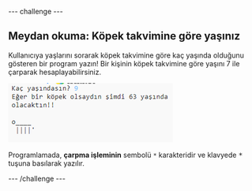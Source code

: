 --- challenge ---

## Meydan okuma: Köpek takvimine göre yaşınız

Kullanıcıya yaşlarını sorarak köpek takvimine göre kaç yaşında olduğunu gösteren bir program yazın! Bir kişinin köpek takvimine göre yaşını 7 ile çarparak hesaplayabilirsiniz.

![ekran görüntüsü](images/me-dog-years.png)

Programlamada, **çarpma işleminin** sembolü `*` karakteridir ve klavyede <kbd>*</kbd> tuşuna basılarak yazılır.

--- /challenge ---